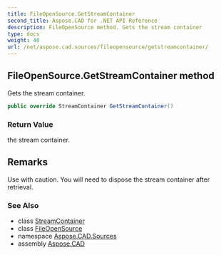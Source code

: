 ```yaml
---
title: FileOpenSource.GetStreamContainer
second_title: Aspose.CAD for .NET API Reference
description: FileOpenSource method. Gets the stream container
type: docs
weight: 40
url: /net/aspose.cad.sources/fileopensource/getstreamcontainer/
---
```

## FileOpenSource.GetStreamContainer method

Gets the stream container.

```csharp
public override StreamContainer GetStreamContainer()
```

### Return Value

the stream container.

## Remarks

Use with caution. You will need to dispose the stream container after retrieval.

### See Also

* class [StreamContainer](../../../aspose.cad/streamcontainer/)
* class [FileOpenSource](../)
* namespace [Aspose.CAD.Sources](../../fileopensource/)
* assembly [Aspose.CAD](../../../)


